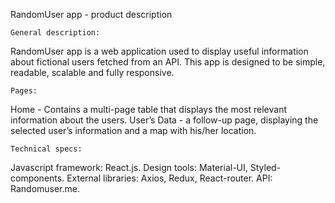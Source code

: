 RandomUser app - product description


	General description:

RandomUser app is a web application used to display useful information about fictional users fetched from an API.
This app is designed to be simple, readable, scalable and fully responsive. 


	Pages:

Home - Contains a multi-page table that displays the most relevant information about the users.
User’s Data - a follow-up page, displaying the selected user’s information and a map with his/her location.


	Technical specs:

Javascript framework: React.js.
Design tools: Material-UI, Styled-components.
External libraries: Axios, Redux, React-router.
API: Randomuser.me.
